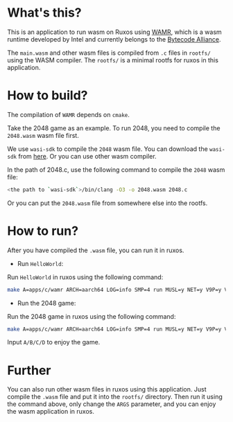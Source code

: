 
# What's this?

This is an application to run wasm on Ruxos using [WAMR](https://github.com/bytecodealliance/wasm-micro-runtime), which is a wasm runtime developed by Intel and currently belongs to the [Bytecode Alliance](https://github.com/bytecodealliance).

The `main.wasm` and other wasm files is compiled from `.c` files in `rootfs/` using the WASM compiler. The `rootfs/` is a minimal rootfs for ruxos in this application.

# How to build?

The compilation of `WAMR` depends on `cmake`.

Take the 2048 game as an example. To run 2048, you need to compile the `2048.wasm` wasm file first.

We use `wasi-sdk` to compile the `2048` wasm file. You can download the `wasi-sdk` from [here](https://github.com/WebAssembly/wasi-sdk). Or you can use other wasm compiler.

In the path of 2048.c, use the following command to compile the `2048` wasm file:

```bash
<the path to `wasi-sdk`>/bin/clang -O3 -o 2048.wasm 2048.c
```

Or you can put the `2048.wasm` file from somewhere else into the rootfs.


# How to run?

After you have compiled the `.wasm` file, you can run it in ruxos.

- Run `HelloWorld`:

Run `HelloWorld` in ruxos using the following command:

```bash
make A=apps/c/wamr ARCH=aarch64 LOG=info SMP=4 run MUSL=y NET=y V9P=y V9P_PATH=apps/c/wamr/rootfs ARGS="iwasm,/main.wasm"
```

- Run the 2048 game:

Run the 2048 game in ruxos using the following command:

```bash
make A=apps/c/wamr ARCH=aarch64 LOG=info SMP=4 run MUSL=y NET=y V9P=y V9P_PATH=apps/c/wamr/rootfs ARGS="iwasm,/2048.wasm"
```

Input `A/B/C/D` to enjoy the game.

# Further

You can also run other wasm files in ruxos using this application. Just compile the `.wasm` file and put it into the `rootfs/` directory. Then run it using the command above, only change the `ARGS` parameter, and you can enjoy the wasm application in ruxos.
